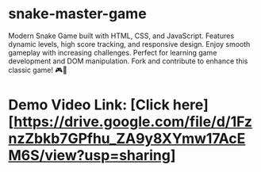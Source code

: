 # snake-master-game
Modern Snake Game built with HTML, CSS, and JavaScript. Features dynamic levels, high score tracking, and responsive design. Enjoy smooth gameplay with increasing challenges. Perfect for learning game development and DOM manipulation. Fork and contribute to enhance this classic game! 🎮🚀

# Demo Video Link: [Click here][https://drive.google.com/file/d/1FznzZbkb7GPfhu_ZA9y8XYmw17AcEM6S/view?usp=sharing]
